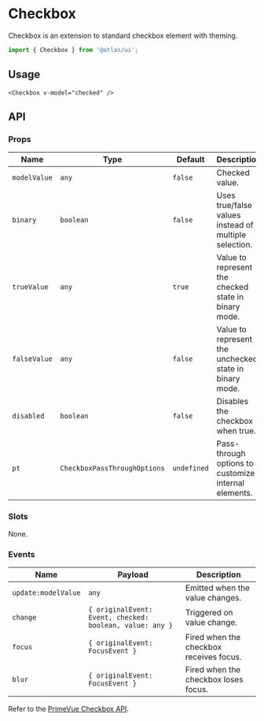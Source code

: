 # Checkbox

Checkbox is an extension to standard checkbox element with theming.

```ts
import { Checkbox } from '@atlas/ui';
```

## Usage

```vue
<Checkbox v-model="checked" />
```

## API

### Props
| Name | Type | Default | Description |
| ---- | ---- | ------- | ----------- |
| `modelValue` | `any` | `false` | Checked value. |
| `binary` | `boolean` | `false` | Uses true/false values instead of multiple selection. |
| `trueValue` | `any` | `true` | Value to represent the checked state in binary mode. |
| `falseValue` | `any` | `false` | Value to represent the unchecked state in binary mode. |
| `disabled` | `boolean` | `false` | Disables the checkbox when true. |
| `pt` | `CheckboxPassThroughOptions` | `undefined` | Pass-through options to customize internal elements. |

### Slots

None.

### Events
| Name | Payload | Description |
| ---- | ------- | ----------- |
| `update:modelValue` | `any` | Emitted when the value changes. |
| `change` | `{ originalEvent: Event, checked: boolean, value: any }` | Triggered on value change. |
| `focus` | `{ originalEvent: FocusEvent }` | Fired when the checkbox receives focus. |
| `blur` | `{ originalEvent: FocusEvent }` | Fired when the checkbox loses focus. |

Refer to the [PrimeVue Checkbox API](https://primevue.org/checkbox/#api).

